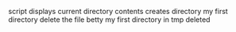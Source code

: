 script displays current directory contents
creates directory my first directory
delete the file betty
my first directory in tmp deleted
